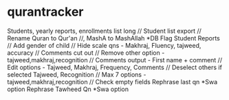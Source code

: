 # qurantracker

Students, yearly reports, enrollments list long //
Student list export //
Rename Quran to Qur'an //, MashA to MashAllah *DB
Flag Student Reports //
Add gender of child //
Hide scale qns - Makhraj, Fluency, tajweed, accuracy //
Comments cut out //
Remove other option - tajweed,makhraj,recognition //
Comments output - First name + comment //
Edit options - Tajweed, Makhraj, Frequency, Comments //
Deselect others if selected Tajweed, Recognition //
Max 7 options - tajweed,makhraj,recognition //
Check empty fields
Rephrase last qn *Swa option
Rephrase Tawheed Qn *Swa option